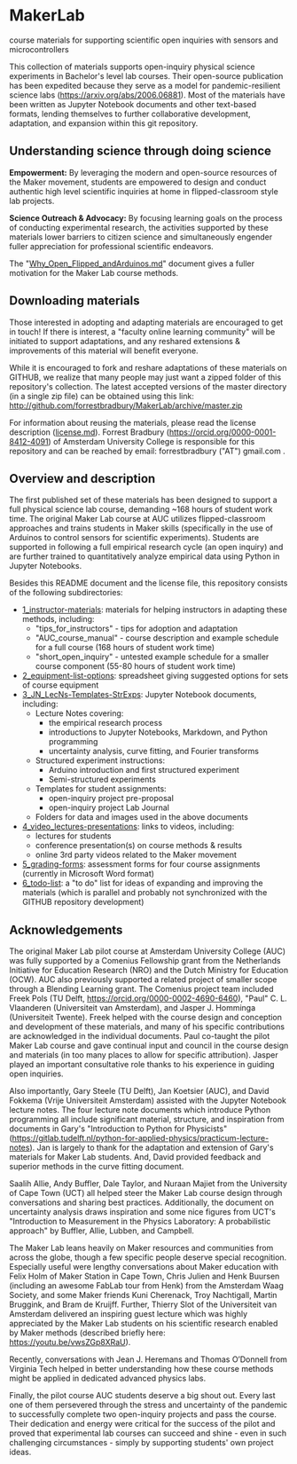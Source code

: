 # MakerLab
 course materials for supporting scientific open inquiries with sensors and microcontrollers

This collection of materials supports open-inquiry physical science experiments in Bachelor's level lab courses.  Their open-source publication has been expedited because they serve as a model for pandemic-resilient science labs (https://arxiv.org/abs/2006.06881).  Most of the materials have been written as Jupyter Notebook documents and other text-based formats, lending themselves to further collaborative development, adaptation, and expansion within this git repository.  

## Understanding science through doing science

**Empowerment:** By leveraging the modern and open-source resources of the Maker movement, students are empowered to design and conduct authentic high level scientific inquiries at home in flipped-classroom style lab projects.  

**Science Outreach & Advocacy:** By focusing learning goals on the process of conducting experimental research, the activities supported by these materials lower barriers to citizen science and simultaneously engender fuller appreciation for professional scientific endeavors.

The "[Why_Open_Flipped_andArduinos.md](Why_Open_Flipped_andArduinos.md)" document gives a fuller motivation for the Maker Lab course methods.  

## Downloading materials

Those interested in adopting and adapting materials are encouraged to get in touch!  If there is interest, a "faculty online learning community" will be initiated to support adaptations, and any reshared extensions & improvements of this material will benefit everyone.

While it is encouraged to fork and reshare adaptations of these materials on GITHUB, we realize that many people may just want a zipped folder of this repository's collection.  The latest accepted versions of the master directory (in a single zip file) can be obtained using this link:    
http://github.com/forrestbradbury/MakerLab/archive/master.zip

For information about reusing the materials, please read the license description ([license.md](license.md)).  Forrest Bradbury (https://orcid.org/0000-0001-8412-4091) of Amsterdam University College is responsible for this repository and can be reached by email:  forrestbradbury ("AT") gmail.com .  

## Overview and description

The first published set of these materials has been designed to support a full physical science lab course, demanding ~168 hours of student work time.  The original Maker Lab course at AUC utilizes flipped-classroom approaches and trains students in Maker skills (specifically in the use of Arduinos to control sensors for scientific experiments).  Students are supported in following a full empirical research cycle (an open inquiry) and are further trained to quantitatively analyze empirical data using Python in Jupyter Notebooks.

Besides this README document and the license file, this repository consists of the following subdirectories:

- [1_instructor-materials](1_instructor-materials):  materials for helping instructors in adapting these methods, including:
  - "tips_for_instructors" - tips for adoption and adaptation
  - "AUC_course_manual" - course description and example schedule for a full course (168 hours of student work time)
  - "short_open_inquiry" - untested example schedule for a smaller course component (55-80 hours of student work time)
- [2_equipment-list-options](2_equipment-list-options):  spreadsheet giving suggested options for sets of course equipment
- [3_JN_LecNs-Templates-StrExps](3_JN_LecNs-Templates-StrExps):  Jupyter Notebook documents, including:
  - Lecture Notes covering:
    - the empirical research process
    - introductions to Jupyter Notebooks, Markdown, and Python programming
    - uncertainty analysis, curve fitting, and Fourier transforms
  - Structured experiment instructions:
    - Arduino introduction and first structured experiment
    - Semi-structured experiments
  - Templates for student assignments:
    - open-inquiry project pre-proposal
    - open-inquiry project Lab Journal
  - Folders for data and images used in the above documents
- [4_video_lectures-presentations](4_video_lectures-presentations):  links to videos, including:
  - lectures for students
  - conference presentation(s) on course methods & results
  - online 3rd party videos related to the Maker movement
- [5_grading-forms](5_grading-forms):  assessment forms for four course assignments (currently in Microsoft Word format)
- [6_todo-list](6_todo-list):  a "to do" list for ideas of expanding and improving the materials (which is parallel and probably not synchronized with the GITHUB repository development)


## Acknowledgements

The original Maker Lab pilot course at Amsterdam University College (AUC) was fully supported by a Comenius Fellowship grant from the Netherlands Initiative for Education Research (NRO) and the Dutch Ministry for Education (OCW).  AUC also previously supported a related project of smaller scope through a Blending Learning grant.  The Comenius project team included Freek Pols (TU Delft, https://orcid.org/0000-0002-4690-6460), "Paul" C. L. Vlaanderen (Universiteit van Amsterdam), and Jasper J. Homminga (Universiteit Twente).  Freek helped with the course design and conception and development of these materials, and many of his specific contributions are acknowledged in the individual documents.  Paul co-taught the pilot Maker Lab course and gave continual input and council in the course design and materials (in too many places to allow for specific attribution).  Jasper played an important consultative role thanks to his experience in guiding open inquiries.

Also importantly, Gary Steele (TU Delft), Jan Koetsier (AUC), and David Fokkema (Vrije Universiteit Amsterdam) assisted with the Jupyter Notebook lecture notes.  The four lecture note documents which introduce Python programming all include significant material, structure, and inspiration from documents in Gary's "Introduction to Python for Physicists" (https://gitlab.tudelft.nl/python-for-applied-physics/practicum-lecture-notes).  Jan is largely to thank for the adaptation and extension of Gary's materials for Maker Lab students.  And, David provided feedback and superior methods in the curve fitting document.

Saalih Allie, Andy Buffler, Dale Taylor, and Nuraan Majiet from the University of Cape Town (UCT) all helped steer the Maker Lab course design through conversations and sharing best practices.  Additionally, the document on uncertainty analysis draws inspiration and some nice figures from UCT's "Introduction to Measurement in the Physics Laboratory:  A probabilistic approach" by Buffler, Allie, Lubben, and Campbell.

The Maker Lab leans heavily on Maker resources and communities from across the globe, though a few specific people deserve special recognition.  Especially useful were lengthy conversations about Maker education with Felix Holm of Maker Station in Cape Town, Chris Julien and Henk Buursen (including an awesome FabLab tour from Henk) from the Amsterdam Waag Society, and some Maker friends Kuni Cherenack, Troy Nachtigall, Martin Bruggink, and Bram de Kruijff.  Further, Thierry Slot of the Universiteit van Amsterdam delivered an inspiring guest lecture which was highly appreciated by the Maker Lab students on his scientific research enabled by Maker methods (described briefly here:  https://youtu.be/vwsZGp8XRaU).

Recently, conversations with Jean J. Heremans and Thomas O’Donnell from Virginia Tech helped in better understanding how these course methods might be applied in dedicated advanced physics labs.

Finally, the pilot course AUC students deserve a big shout out.  Every last one of them persevered through the stress and uncertainty of the pandemic to successfully complete two open-inquiry projects and pass the course.  Their dedication and energy were critical for the success of the pilot and proved that experimental lab courses can succeed and shine - even in such challenging circumstances - simply by supporting students' own project ideas.

